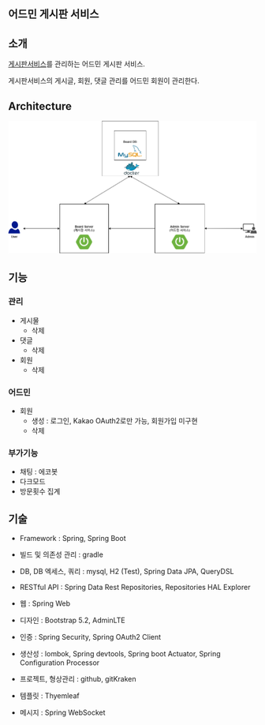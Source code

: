 ## 어드민 게시판 서비스



## 소개

[게시판서비스](https://github.com/daecheolsong/board-project)를 관리하는 어드민 게시판 서비스.

게시판서비스의 게시글, 회원, 댓글 관리를 어드민 회원이 관리한다.

## Architecture

<img src="./document/architecture.png" width="600px">





## 기능

### 관리

- 게시물
    - 삭제
- 댓글
    - 삭제
- 회원
    - 삭제

### 어드민

- 회원
    - 생성 : 로그인, Kakao OAuth2로만 가능, 회원가입 미구현
    - 삭제


### 부가기능

- 채팅 : 에코봇
- 다크모드
- 방문횟수 집계

## 기술

- Framework : Spring, Spring Boot
- 빌드 및 의존성 관리 : gradle
- DB, DB 엑세스, 쿼리 : mysql, H2 (Test), Spring Data JPA, QueryDSL
- RESTful API  : Spring Data Rest Repositories, Repositories HAL Explorer

- 웹 : Spring Web
- 디자인 : Bootstrap 5.2, AdminLTE
- 인증 : Spring Security, Spring OAuth2 Client
- 생산성 : lombok, Spring devtools, Spring boot Actuator, Spring Configuration Processor
- 프로젝트, 형상관리 : github, gitKraken
- 템플릿 : Thyemleaf
- 메시지 : Spring WebSocket

